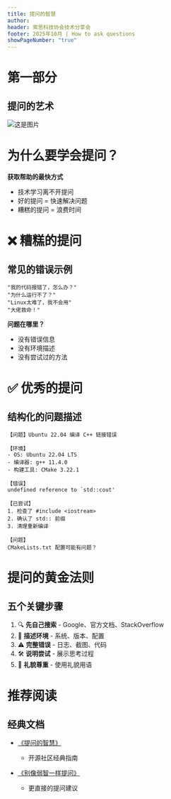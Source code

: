 ```yaml
---
title: 提问的智慧
author:
header: 索思科技协会技术分享会
footer: 2025年10月 | How to ask questions
showPageNumber: "true"
---
```


# 第一部分

## 提问的艺术

![这是图片](/image/ay.png)


# 为什么要学会提问？

**获取帮助的最快方式**

- 技术学习离不开提问
- 好的提问 = 快速解决问题
- 糟糕的提问 = 浪费时间

# ❌ 糟糕的提问

## 常见的错误示例

```text
"我的代码报错了，怎么办？"
"为什么运行不了？"
"Linux太难了，我不会用"
"大佬救命！"
```

**问题在哪里？**

- 没有错误信息
- 没有环境描述
- 没有尝试过的方法

# ✅ 优秀的提问

## 结构化的问题描述

```text
【问题】Ubuntu 22.04 编译 C++ 链接错误

【环境】
- OS: Ubuntu 22.04 LTS
- 编译器: g++ 11.4.0
- 构建工具: CMake 3.22.1

【错误】
undefined reference to `std::cout'

【已尝试】
1. 检查了 #include <iostream>
2. 确认了 std:: 前缀
3. 清理重新编译

【问题】
CMakeLists.txt 配置可能有问题？
```

# 提问的黄金法则

## 五个关键步骤

1. 🔍 **先自己搜索** - Google、官方文档、StackOverflow
2. 📝 **描述环境** - 系统、版本、配置
3. ⚠️ **完整错误** - 日志、截图、代码
4. 🛠️ **说明尝试** - 展示思考过程
5. 🤝 **礼貌尊重** - 使用礼貌用语

# 推荐阅读

## 经典文档

- [《提问的智慧》](https://github.com/ryanhanwu/How-To-Ask-Questions-The-Smart-Way)
  - 开源社区经典指南
  
- [《别像弱智一样提问》](https://github.com/tangx/Stop-Ask-Questions-The-Stupid-Ways)
  - 更直接的提问建议

